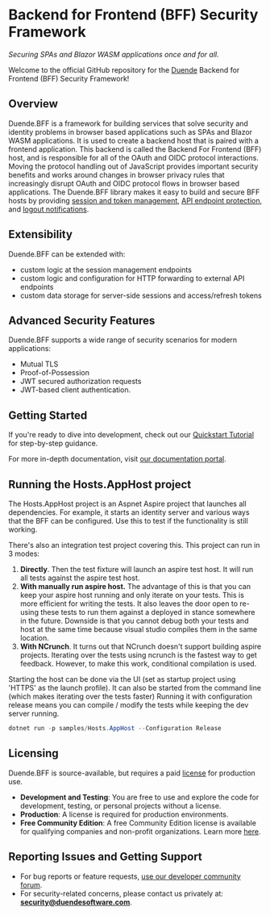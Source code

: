 
# Backend for Frontend (BFF) Security Framework 
_Securing SPAs and Blazor WASM applications once and for all._

Welcome to the official GitHub repository for the [Duende](https://duendesoftware.com) Backend for Frontend (BFF) Security Framework!

## Overview
Duende.BFF is a framework for building services that solve security and identity problems in browser based applications such as SPAs and Blazor WASM applications. It is used to create a backend host that is paired with a frontend application. This backend is called the Backend For Frontend (BFF) host, and is responsible for all of the OAuth and OIDC protocol interactions. Moving the protocol handling out of JavaScript provides important security benefits and works around changes in browser privacy rules that increasingly disrupt OAuth and OIDC protocol flows in browser based applications. The Duende.BFF library makes it easy to build and secure BFF hosts by providing [session and token management](https://docs.duendesoftware.com/bff/fundamental/session/), [API endpoint protection](https://docs.duendesoftware.com/bff/apis/), and [logout notifications](https://docs.duendesoftware.com/bff/fundamentals/session/management/back-channel-logout/).

## Extensibility
Duende.BFF can be extended with:
- custom logic at the session management endpoints
- custom logic and configuration for HTTP forwarding to external API endpoints
- custom data storage for server-side sessions and access/refresh tokens

## Advanced Security Features
Duende.BFF supports a wide range of security scenarios for modern applications:
- Mutual TLS
- Proof-of-Possession
- JWT secured authorization requests
- JWT-based client authentication. 

## Getting Started
If you're ready to dive into development, check out our [Quickstart Tutorial](https://docs.duendesoftware.com/identityserver/quickstarts/javascript-clients/js-with-backend) for step-by-step guidance.

For more in-depth documentation, visit [our documentation portal](https://docs.duendesoftware.com).

## Running the Hosts.AppHost project

The Hosts.AppHost project is an Aspnet Aspire project that launches all dependencies. For example, it starts an identity server and various ways
that the BFF can be configured. Use this to test if the functionality is still working. 

There's also an integration test project covering this. This project can run in 3 modes:

1. **Directly**. Then the test fixture will launch an aspire test host. It will run all tests against the aspire test host. 
2. **With manually run aspire host.** The advantage of this is that you can keep your aspire host running and only iterate on your tests. This is more efficient for writing the tests. 
It also leaves the door open to re-using these tests to run them against a deployed in stance somewhere in the future. Downside is that you cannot debug both your tests and host at the same time because visual studio compiles them in the same location.
3. **With NCrunch**. It turns out that NCrunch doesn't support building aspire projects. Iterating over the tests using ncrunch is the fastest way to get feedback. However, to make this work, conditional compilation is used. 


Starting the host can be done via the UI (set as startup project using 'HTTPS' as the launch profile). It can also be started from the command line (which makes iterating over the tests faster)
Running it with configuration release means you can compile / modify the tests while keeping the dev server running. 

``` powershell
dotnet run -p samples/Hosts.AppHost --Configuration Release
```

## Licensing
Duende.BFF is source-available, but requires a paid [license](https://duendesoftware.com/products/bff) for production use.

- **Development and Testing**: You are free to use and explore the code for development, testing, or personal projects without a license.
- **Production**: A license is required for production environments. 
- **Free Community Edition**: A free Community Edition license is available for qualifying companies and non-profit organizations. Learn more [here](https://duendesoftware.com/products/communityedition).

## Reporting Issues and Getting Support
- For bug reports or feature requests, [use our developer community forum](https://duende.link/community).
- For security-related concerns, please contact us privately at: **security@duendesoftware.com**.
